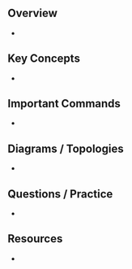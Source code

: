 
## Overview
- 

## Key Concepts
- 

## Important Commands
- 

## Diagrams / Topologies
- 

## Questions / Practice
- 

## Resources
- 
